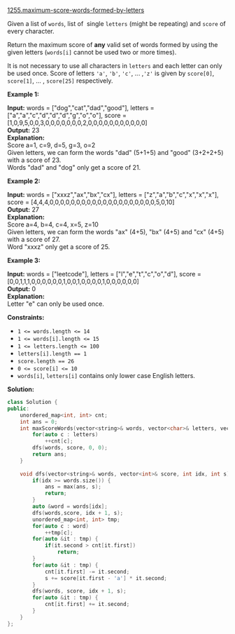 [1255.maximum-score-words-formed-by-letters](https://leetcode.com/problems/maximum-score-words-formed-by-letters/)  

Given a list of `words`, list of  single `letters` (might be repeating) and `score` of every character.

Return the maximum score of **any** valid set of words formed by using the given letters (`words[i]` cannot be used two or more times).

It is not necessary to use all characters in `letters` and each letter can only be used once. Score of letters `'a'`, `'b'`, `'c'`, ... ,`'z'` is given by `score[0]`, `score[1]`, ... , `score[25]` respectively.

**Example 1:**

  
**Input:** words = \["dog","cat","dad","good"\], letters = \["a","a","c","d","d","d","g","o","o"\], score = \[1,0,9,5,0,0,3,0,0,0,0,0,0,0,2,0,0,0,0,0,0,0,0,0,0,0\]  
**Output:** 23  
**Explanation:**  
Score  a=1, c=9, d=5, g=3, o=2  
Given letters, we can form the words "dad" (5+1+5) and "good" (3+2+2+5) with a score of 23.  
Words "dad" and "dog" only get a score of 21.

**Example 2:**

  
**Input:** words = \["xxxz","ax","bx","cx"\], letters = \["z","a","b","c","x","x","x"\], score = \[4,4,4,0,0,0,0,0,0,0,0,0,0,0,0,0,0,0,0,0,0,0,0,5,0,10\]  
**Output:** 27  
**Explanation:**  
Score  a=4, b=4, c=4, x=5, z=10  
Given letters, we can form the words "ax" (4+5), "bx" (4+5) and "cx" (4+5) with a score of 27.  
Word "xxxz" only get a score of 25.

**Example 3:**

  
**Input:** words = \["leetcode"\], letters = \["l","e","t","c","o","d"\], score = \[0,0,1,1,1,0,0,0,0,0,0,1,0,0,1,0,0,0,0,1,0,0,0,0,0,0\]  
**Output:** 0  
**Explanation:**  
Letter "e" can only be used once.

**Constraints:**

*   `1 <= words.length <= 14`
*   `1 <= words[i].length <= 15`
*   `1 <= letters.length <= 100`
*   `letters[i].length == 1`
*   `score.length == 26`
*   `0 <= score[i] <= 10`
*   `words[i]`, `letters[i]` contains only lower case English letters.  



**Solution:**  

```cpp
class Solution {
public:
    unordered_map<int, int> cnt;
    int ans = 0;
    int maxScoreWords(vector<string>& words, vector<char>& letters, vector<int>& score) {
        for(auto c : letters) 
            ++cnt[c];
        dfs(words, score, 0, 0);
        return ans;
    }
    
    void dfs(vector<string>& words, vector<int>& score, int idx, int s) {
        if(idx >= words.size()) {
            ans = max(ans, s);
            return;
        }
        auto &word = words[idx];
        dfs(words,score, idx + 1, s);
        unordered_map<int, int> tmp;
        for(auto c : word)
            ++tmp[c];
        for(auto &it : tmp) {
            if(it.second > cnt[it.first])
                return;
        }
        for(auto &it : tmp) {
            cnt[it.first] -= it.second;
            s += score[it.first - 'a'] * it.second;
        }
        dfs(words, score, idx + 1, s);
        for(auto &it : tmp) {
            cnt[it.first] += it.second;
        }
    }
};
```
      